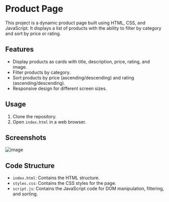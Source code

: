 # Product Page

This project is a dynamic product page built using HTML, CSS, and JavaScript. It displays a list of products with the ability to filter by category and sort by price or rating.

## Features

- Display products as cards with title, description, price, rating, and image.
- Filter products by category.
- Sort products by price (ascending/descending) and rating (ascending/descending).
- Responsive design for different screen sizes.

## Usage

1. Clone the repository.
2. Open `index.html` in a web browser.

## Screenshots

![image](https://github.com/satyamkumar420/product_page/assets/98641231/94afd5cb-950f-4328-b6a8-e7aae818baf0)

## Code Structure

- `index.html`: Contains the HTML structure.
- `styles.css`: Contains the CSS styles for the page.
- `script.js`: Contains the JavaScript code for DOM manipulation, filtering, and sorting.
